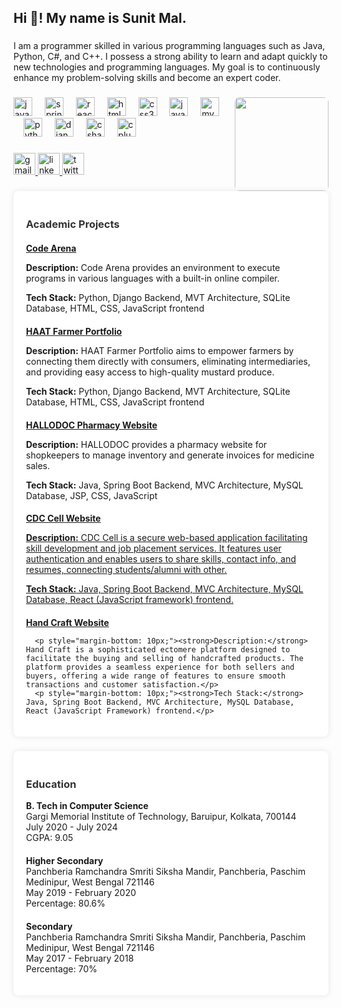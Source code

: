 <h2 align="left">Hi 👋! My name is Sunit Mal.</h2>

###

<p>
  I am a programmer skilled in various programming languages such as Java, Python, C#,  and C++. I possess a strong ability to learn and adapt quickly to new technologies and programming languages. My goal is to continuously enhance my problem-solving skills and become an expert coder.
</p>

###

<img align="right" height="150" src="https://avatars.githubusercontent.com/u/110469858?s=400&u=0410eb5c28485655e7555ed0e7ce4f72af9fa481&v=4" style="border-radius: 8px; margin-left: 20px; z-index: 999;" />

###

<div align="left">
  <img src="https://cdn.jsdelivr.net/gh/devicons/devicon/icons/java/java-original.svg" height="30" alt="java logo"  />
  <img width="12" />
  <img src="https://cdn.jsdelivr.net/gh/devicons/devicon/icons/spring/spring-original.svg" height="30" alt="spring logo"  />
  <img width="12" />
  <img src="https://cdn.jsdelivr.net/gh/devicons/devicon/icons/react/react-original.svg" height="30" alt="react logo"  />
  <img width="12" />
  <img src="https://cdn.jsdelivr.net/gh/devicons/devicon/icons/html5/html5-original.svg" height="30" alt="html5 logo"  />
  <img width="12" />
  <img src="https://cdn.jsdelivr.net/gh/devicons/devicon/icons/css3/css3-original.svg" height="30" alt="css3 logo"  />
  <img width="12" />
  <img src="https://cdn.jsdelivr.net/gh/devicons/devicon/icons/javascript/javascript-original.svg" height="30" alt="javascript logo"  />
  <img width="12" />
  <img src="https://cdn.jsdelivr.net/gh/devicons/devicon/icons/mysql/mysql-original.svg" height="30" alt="mysql logo"  />
  <img width="12" />
  <img src="https://cdn.jsdelivr.net/gh/devicons/devicon/icons/python/python-original.svg" height="30" alt="python logo"  />
  <img width="12" />
  <img src="https://cdn.jsdelivr.net/gh/devicons/devicon/icons/django/django-plain.svg" height="30" alt="django logo"  />
  <img width="12" />
  <img src="https://cdn.jsdelivr.net/gh/devicons/devicon/icons/csharp/csharp-original.svg" height="30" alt="csharp logo"  />
  <img width="12" />
  <img src="https://cdn.jsdelivr.net/gh/devicons/devicon/icons/cplusplus/cplusplus-original.svg" height="30" alt="cplusplus logo"  />
  <img width="12" />
</div>

###

<div align="left">
  <a href="sunitmal1832002@gmail.com" target="_blank">
    <img src="https://img.shields.io/static/v1?message=Gmail&logo=gmail&label=&color=D14836&logoColor=white&labelColor=&style=for-the-badge" height="35" alt="gmail logo"  />
  </a>
  <a href="https://www.linkedin.com/in/sunit-mal/" target="_blank">
    <img src="https://img.shields.io/static/v1?message=LinkedIn&logo=linkedin&label=&color=0077B5&logoColor=white&labelColor=&style=for-the-badge" height="35" alt="linkedin logo"  />
  </a>
  <a href="https://twitter.com/mal_sunit" target="_blank">
    <img src="https://img.shields.io/static/v1?message=Twitter&logo=twitter&label=&color=1DA1F2&logoColor=white&labelColor=&style=for-the-badge" height="35" alt="twitter logo"  />
  </a>
</div>

###

<div style="background-color: #fff; padding: 20px; margin: 20px auto; border-radius: 8px; box-shadow: 0 0 10px rgba(0, 0, 0, 0.1);">
  <h3 style="color: #333;">Academic Projects</h3>

  <div style="margin-bottom: 20px;">
    <a href="https://github.com/sunit-mal/Code_Arena.git" target="_blank"> 
      <h4 style="margin-bottom: 10px;">Code Arena</h4></a>
      <p style="margin-bottom: 10px;"><strong>Description:</strong> Code Arena provides an environment to execute programs in various languages with a built-in online compiler.</p>
      <p style="margin-bottom: 10px;"><strong>Tech Stack:</strong> Python, Django Backend, MVT Architecture, SQLite Database, HTML, CSS, JavaScript frontend</p>
 
  </div>

  <div style="margin-bottom: 20px;">
    <a href="https://github.com/sunit-mal/Haat-Farmer-Portfolio.git" target="_blank"> 
      <h4 style="margin-bottom: 10px;">HAAT Farmer Portfolio</h4></a>
      <p style="margin-bottom: 10px;"><strong>Description:</strong> HAAT Farmer Portfolio aims to empower farmers by connecting them directly with consumers, eliminating intermediaries, and providing easy access to high-quality mustard produce.</p>
      <p style="margin-bottom: 10px;"><strong>Tech Stack:</strong> Python, Django Backend, MVT Architecture, SQLite Database, HTML, CSS, JavaScript frontend</p>
   
  </div>

  <div>
    <a href="https://github.com/sunit-mal/PharmacyWebsite.git" target="_blank">
      <h4 style="margin-bottom: 10px;">HALLODOC Pharmacy Website</h4></a>
      <p style="margin-bottom: 10px;"><strong>Description:</strong> HALLODOC provides a pharmacy website for shopkeepers to manage inventory and generate invoices for medicine sales.</p>
      <p style="margin-bottom: 10px;"><strong>Tech Stack:</strong> Java, Spring Boot Backend, MVC Architecture, MySQL Database, JSP, CSS, JavaScript</p>
    
  </div>

  <div>
    <a href="https://github.com/sunit-mal/CDC-Cell.git" target="_blank">
      <h4 style="margin-bottom: 10px;">CDC Cell Website</h4>
      <p style="margin-bottom: 10px;"><strong>Description:</strong> CDC Cell is a secure web-based application facilitating skill development and job placement services. It features user authentication and enables users to share skills, contact info, and resumes, connecting students/alumni with other.</p>
      <p style="margin-bottom: 10px;"><strong>Tech Stack:</strong> Java, Spring Boot Backend, MVC Architecture, MySQL Database, React (JavaScript framework) frontend.</p>
    </a>
  </div>

  <div>
    <a href="" target="_blank" style="cursor:pointer">
      <h4 style="margin-bottom: 10px;">Hand Craft Website</h4></a>
    
      <p style="margin-bottom: 10px;"><strong>Description:</strong> Hand Craft is a sophisticated ectomere platform designed to facilitate the buying and selling of handcrafted products. The platform provides a seamless experience for both sellers and buyers, offering a wide range of features to ensure smooth transactions and customer satisfaction.</p>
      <p style="margin-bottom: 10px;"><strong>Tech Stack:</strong> Java, Spring Boot Backend, MVC Architecture, MySQL Database, React (JavaScript Framework) frontend.</p>
    
  </div>
</div>

###

<div style="background-color: #fff; padding: 20px; margin: 20px auto; border-radius: 8px; box-shadow: 0 0 10px rgba(0, 0, 0, 0.1);">
  <h3 style="color: #333;">Education</h3>
  
  <div style="margin-bottom: 20px;">
    <strong>B. Tech in Computer Science</strong><br>
    <ul style="list-style: none; padding: 0; margin-top: 0;">
      <li>Gargi Memorial Institute of Technology, Baruipur, Kolkata, 700144</li>
      <li>July 2020 - July 2024</li>
      <li>CGPA: 9.05</li>
    </ul>
  </div>

  <div style="margin-bottom: 20px;">
    <strong>Higher Secondary</strong><br>
    <ul style="list-style: none; padding: 0; margin-top: 0;">
      <li>Panchberia Ramchandra Smriti Siksha Mandir, Panchberia, Paschim Medinipur, West Bengal 721146</li>
      <li>May 2019 - February 2020</li>
      <li>Percentage: 80.6%</li>
    </ul>
  </div>

  <div>
    <strong>Secondary</strong><br>
    <ul style="list-style: none; padding: 0; margin-top: 0;">
      <li>Panchberia Ramchandra Smriti Siksha Mandir, Panchberia, Paschim Medinipur, West Bengal 721146</li>
      <li>May 2017 - February 2018</li>
      <li>Percentage: 70%</li>
    </ul>
  </div>
</div>
